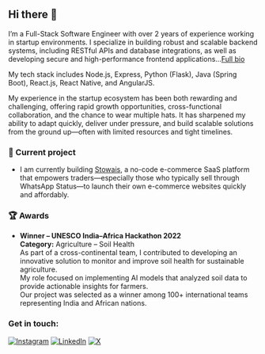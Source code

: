 ## Hi there 👋

I’m a Full-Stack Software Engineer with over 2 years of experience working in startup environments. I specialize in building robust and scalable backend systems, including RESTful APIs and database integrations, as well as developing secure and high-performance frontend applications...[Full bio](https://www.linkedin.com/in/washingtone-otieno-1157bb198/)

My tech stack includes Node.js, Express, Python (Flask), Java (Spring Boot), React.js, React Native, and AngularJS. 

My experience in the startup ecosystem has been both rewarding and challenging, offering rapid growth opportunities, cross-functional collaboration, and the chance to wear multiple hats. It has sharpened my ability to adapt quickly, deliver under pressure, and build scalable solutions from the ground up—often with limited resources and tight timelines.

### 🚀 Current project
- I am currently building [Stowais](https://stowais.co.ke), a no-code e-commerce SaaS platform that empowers traders—especially those who typically sell through WhatsApp Status—to launch their own e-commerce websites quickly and affordably. 

### 🏆 Awards

- **Winner – UNESCO India–Africa Hackathon 2022**  
**Category:** Agriculture – Soil Health  
As part of a cross-continental team, I contributed to developing an innovative solution to monitor and improve soil health for sustainable agriculture.  
My role focused on implementing AI models that analyzed soil data to provide actionable insights for farmers.  
Our project was selected as a winner among 100+ international teams representing India and African nations.



### Get in touch:
[![Instagram](https://img.shields.io/badge/Instagram-%23E4405F.svg?logo=Instagram&logoColor=white)](https://instagram.com/ow_jalango) [![LinkedIn](https://img.shields.io/badge/LinkedIn-%230077B5.svg?logo=linkedin&logoColor=white)](https://linkedin.com/in/washingtone-otieno-1157bb198/) [![X](https://img.shields.io/badge/X-black.svg?logo=X&logoColor=white)](https://x.com/ow_jalango) 


<!--
**Oj-washingtone/Oj-washingtone** is a ✨ _special_ ✨ repository because its `README.md` (this file) appears on your GitHub profile.

Here are some ideas to get you started:

- 🔭 I’m currently working on ...
- 🌱 I’m currently learning ...
- 👯 I’m looking to collaborate on ...
- 🤔 I’m looking for help with ...
- 💬 Ask me about ...
- 📫 How to reach me: ...
- 😄 Pronouns: ...
- ⚡ Fun fact: ...
-->

